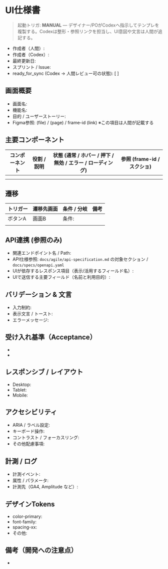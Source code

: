 # UI仕様書

> 起動トリガ: **MANUAL** — デザイナー/POがCodexへ指示してテンプレを複製する。Codexは整形・参照リンクを担当し、UI意図や文言は人間が追記する。

- 作成者（人間）:
- 作成者（Codex）:
- 最終更新日:
- スプリント / Issue:
- ready_for_sync (Codex → 人間レビュー可の状態): [ ]

## 画面概要
- 画面名:
- 機能名:
- 目的 / ユーザーストーリー:
- Figma参照: (file) / (page) / frame-id (link) ※この項目は人間が記載する

## 主要コンポーネント
| コンポーネント | 役割 / 説明 | 状態 (通常 / ホバー / 押下 / 無効 / エラー / ローディング) | 参照 (frame-id / スクショ) |
| --- | --- | --- | --- |
|  |  |  |  |
|  |  |  |  |

## 遷移
| トリガー | 遷移先画面 | 条件 / 分岐 | 備考 |
| --- | --- | --- | --- |
| ボタンA | 画面B | 条件:  |  |
|  |  |  |  |

## API連携 (参照のみ)
- 関連エンドポイント名 / Path:
- API仕様参照: `docs/agile/api-specification.md` の対象セクション / `docs/specs/openapi.yaml`
- UIが依存するレスポンス項目（表示/活用するフィールド名）:
- UIで送信する主要フィールド（名前と利用目的）:

## バリデーション & 文言
- 入力制約:
- 表示文言 / トースト:
- エラーメッセージ:

## 受け入れ基準（Acceptance）
- 
- 

## レスポンシブ / レイアウト
- Desktop:
- Tablet:
- Mobile:

## アクセシビリティ
- ARIA / ラベル設定:
- キーボード操作:
- コントラスト / フォーカスリング:
- その他配慮事項:

## 計測 / ログ
- 計測イベント:
- 属性 / パラメータ:
- 計測先（GA4, Amplitude など）:

## デザインTokens
- color-primary:
- font-family:
- spacing-xx:
- その他:

## 備考（開発への注意点）
- 
